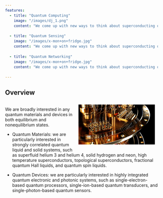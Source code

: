 ```yaml
---
features:
  - title: "Quantum Computing"
    image: "/images/dj_1.png"
    content: "We come up with new ways to think about superconducting quantum circuits. We are studying ways to make quantum memories, perform error correction, and topologically protected qubits. We come up with new ways to think about superconducting quantum circuits. We are studying ways to make quantum memories, perform error correction, and topologically protected qubits. We come up with new ways to think about superconducting quantum circuits. We are studying ways to make quantum memories, perform error correction, and topologically protected"

  - title: "Quantum Sensing"
    image: "/images/x-mon+on+fridge.jpg"
    content: "We come up with new ways to think about superconducting quantum circuits. We are studying ways to make quantum memories, perform error correction, and topologically protected qubits."

  - title: "Quantum Networking"
    image: "/images/x-mon+on+fridge.jpg"
    content: "We come up with new ways to think about superconducting quantum circuits. We are studying ways to make quantum memories, perform error correction, and topologically protected qubits."

--- 
```

## Overview

<img src="qc1.jpg" width="50%" style="float: right; padding: 10px;">

<br />
We are broadly interested in any quantum materials and devices in both equilibrium and nonequilibrium states. 

* Quantum Materials: we are particularly interested in strongly correlated quantum liquid and solid systems, such as superfluid helium 3 and helium 4, solid hydrogen and neon, high temperature superconductors, topological superconductors, fractional quantum Hall liquids, and quantum spin liquids.

* Quantum Devices: we are particularly interested in highly integrated quantum electronic and photonic systems, such as single-electron-based quantum processors, single-ion-based quantum transducers, and single-photon-based quantum sensors.